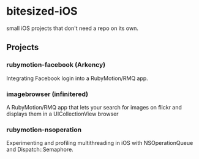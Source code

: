 bitesized-iOS
=============

small iOS projects that don't need a repo on its own.

## Projects

### rubymotion-facebook (Arkency)

Integrating Facebook login into a RubyMotion/RMQ app.

### imagebrowser (infinitered)

A RubyMotion/RMQ app that lets your search for images on flickr and displays them in a UICollectionView browser

### rubymotion-nsoperation

Experimenting and profiling multithreading in iOS with NSOperationQueue and Dispatch::Semaphore.

